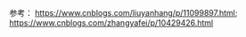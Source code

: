 

参考： https://www.cnblogs.com/liuyanhang/p/11099897.html;  https://www.cnblogs.com/zhangyafei/p/10429426.html
